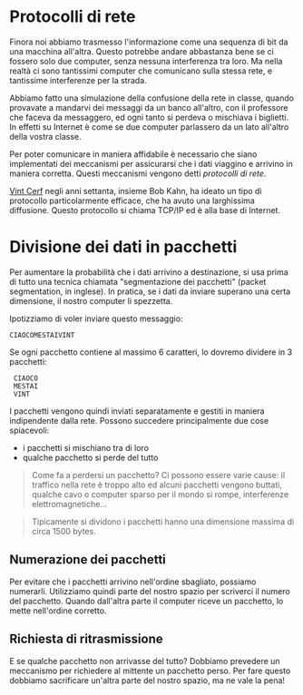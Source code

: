 # Protocolli di rete

Finora noi abbiamo trasmesso l'informazione come una sequenza di bit da una macchina all'altra. Questo potrebbe andare abbastanza bene se ci fossero solo due computer, senza nessuna interferenza tra loro. Ma nella realtà ci sono tantissimi computer che comunicano sulla stessa rete, e tantissime interferenze per la strada.

Abbiamo fatto una simulazione della confusione della rete in classe, quando provavate a mandarvi dei messaggi da un banco all'altro, con il professore che faceva da messaggero, ed ogni tanto si perdeva o mischiava i biglietti.
In effetti su Internet è come se due computer parlassero da un lato all'altro della vostra classe.

Per poter comunicare in maniera affidabile è necessario che siano implementati dei meccanismi per assicurarsi che i dati viaggino e arrivino in maniera corretta. Questi meccanismi vengono detti _protocolli di rete_.

[Vint Cerf](https://it.wikipedia.org/wiki/Vint_Cerf) negli anni settanta, insieme Bob Kahn, ha ideato un tipo di protocollo particolarmente efficace, che ha avuto una larghissima diffusione. Questo protocollo si chiama TCP/IP ed è alla base di Internet.

# Divisione dei dati in pacchetti
Per aumentare la probabilità che i dati arrivino a destinazione, si usa prima di tutto una tecnica chiamata "segmentazione dei pacchetti" (packet segmentation, in inglese). In pratica, se i dati da inviare superano una certa dimensione, il nostro computer li spezzetta.

Ipotizziamo di voler inviare questo messaggio:

    CIAOCOMESTAIVINT

Se ogni pacchetto contiene al massimo 6 caratteri, lo dovremo dividere in 3 pacchetti:

     CIAOCO
     MESTAI
     VINT

I pacchetti vengono quindi inviati separatamente e gestiti in maniera indipendente dalla rete. Possono succedere principalmente due cose spiacevoli:
- i pacchetti si mischiano tra di loro
- qualche pacchetto si perde del tutto

> Come fa a perdersi un pacchetto? Ci possono essere varie cause: il traffico nella rete è troppo alto ed alcuni pacchetti vengono buttati, qualche cavo o computer sparso per il mondo si rompe, interferenze elettromagnetiche...

> Tipicamente si dividono i pacchetti hanno una dimensione massima di circa 1500 bytes.

## Numerazione dei pacchetti
Per evitare che i pacchetti arrivino nell'ordine sbagliato, possiamo numerarli. Utilizziamo quindi parte del nostro spazio per scriverci il numero del pacchetto. Quando dall'altra parte il computer riceve un pacchetto, lo mette nell'ordine corretto.

## Richiesta di ritrasmissione
E se qualche pacchetto non arrivasse del tutto? Dobbiamo prevedere un meccanismo per richiedere al mittente un pacchetto perso. Per fare questo dobbiamo sacrificare un'altra parte del nostro spazio, ma ne vale la pena!
